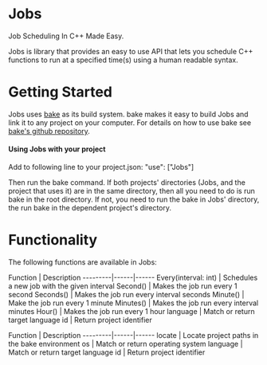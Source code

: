 # Jobs
Job Scheduling In C++ Made Easy.

Jobs is library that provides an easy to use API that lets you schedule C++ functions to run at a specified time(s) using a human readable syntax.

# Getting Started
Jobs uses [bake](https://github.com/SanderMertens/bake) as its build system. bake makes it easy to build Jobs and link it to any project on your computer. For details on how to use bake see [bake's github repository](https://github.com/SanderMertens/bake).

#### Using Jobs with your project
Add to following line to your project.json:
"use": ["Jobs"]

Then run the bake command.
If both projects' directories (Jobs, and the project that uses it) are in the same directory, then all you need to do is run bake in the root directory.
If not, you need to run the bake in Jobs' directory, the run bake in the dependent project's directory.

# Functionality
The following functions are available in Jobs:

Function | Description
---------|------|------
Every(interval: int) | Schedules a new job with the given interval
Second() | Makes the job run every 1 second
Seconds() | Makes the job run every interval seconds
Minute() | Make the job run every 1 minute
Minutes() | Makes the job run every interval minutes
Hour() | Makes the job run every 1 hour
language | Match or return target language
id | Return project identifier

Function | Description
---------|------|------
locate | Locate project paths in the bake environment
os | Match or return operating system
language | Match or return target language
id | Return project identifier
